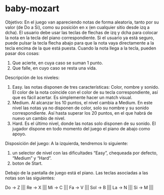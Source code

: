 # baby-mozart
Objetivo:
En el juego van apareciendo notas de forma aleatoria, tanto por su valor (de Do a Si), como su posición en x (en cualquier sitio desde izq a dcha). 
El usuario debe usar las teclas de flechas de izq y dcha para colocar la nota en la tecla del piano correspondiente.
Si el usuario ya está seguro, puede pulsar la tecla flecha abajo para que la nota vaya directamente a la tecla encima de la que está puesta.
Cuando la nota llega a la tecla, pueden pasar dos cosas:
1. Que acierte, en cuya caso se suman 1 punto.
2. Que falle, en cuyo caso se resta una vida.

Descripción de los niveles:
1. Easy. las notas disponen de tres características: Color, nombre y sonido. El color de la nota coincide con el color de su tecla correspondiente, así que es fácil acertar. Es simplemente hacer un match visual.
2. Medium. Al alcanzar los 10 puntos, el nivel cambia a Medium. En este nivel las notas ya no disponen de color, solo su nombre y su sonido correspondiente. Así hasta superar los 20 puntos, en el que habrá de nuevo un cambio de nivel.
3. Hard. Es el último nivel, donde las notas solo disponen de su sonido. El jugador dispone en todo momento del juego el piano de abajo como apoyo.

Disposición del juego:
A la izquierda, tendremos lo siguiente:
1. un selector de nivel con las dificultades “Easy”, chequeada por defecto, “Medium” y “Hard”.
2. boton de Start.

Debajo de la pantalla de juego está el piano. Las teclas asociadas a las notas son las siguientes:

Do → Z |||
Re → X |||
Mi → C |||
Fa → V |||
Sol → B |||
La → N |||
Si → M ||| 

